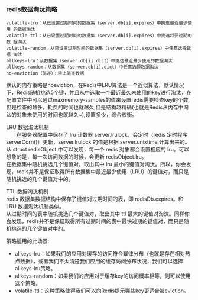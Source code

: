 ### redis数据淘汰策略
```
volatile-lru：从已设置过期时间的数据集（server.db[i].expires）中挑选最近最少使用 的数据淘汰
volatile-ttl：从已设置过期时间的数据集（server.db[i].expires）中挑选将要过期的数 据淘汰
volatile-random：从已设置过期时间的数据集（server.db[i].expires）中任意选择数据 淘汰
allkeys-lru：从数据集（server.db[i].dict）中挑选最近最少使用的数据淘汰
allkeys-random：从数据集（server.db[i].dict）中任意选择数据淘汰
no-enviction（驱逐）：禁止驱逐数据
```
默认的内存策略是noeviction，在Redis中LRU算法是一个近似算法，默认情况下，Redis随机挑选5个键，并且从中选取一个最近最久未使用的key进行淘汰，在配置文件中可以通过maxmemory-samples的值来设置redis需要检查key的个数,但是栓查的越多，耗费的时间也就越久,但是结构越精确(也就是Redis从内存中淘汰的对象未使用的时间也就越久~),设置多少，综合权衡。 </br>

LRU 数据淘汰机制 </br>
　　在服务器配置中保存了 lru 计数器 server.lrulock，会定时（redis 定时程序 serverCorn()）更新，server.lrulock 的值是根据 server.unixtime 计算出来的。 从 struct redisObject 中可以发现，每一个 redis 对象都会设置相应的 lru。可以想象的是，每一次访问数据的时候，会更新 redisObject.lru。 </br>
  在数据集中随机挑选几个键值对，取出其中 lru 最小的键值对淘汰。所以，你会发现，redis并不是保证取得所有数据集中最近最少使用（LRU）的键值对，而只是随机挑选的几个键值对中的。  </br>


TTL 数据淘汰机制   </br>
    redis 数据集数据结构中保存了键值对过期时间的表，即 redisDb.expires。和 LRU 数据淘汰机制类似。   </br>
    从过期时间的表中随机挑选几个键值对，取出其中 ttl 最大的键值对淘汰。同样你会发现，redis并不是保证取得所有过期时间的表中最快过期的键值对，而只是随机挑选的几个键值对中的。


策略适用的此场景:

- allkeys-lru：如果我们的应用对缓存的访问符合幂律分布（也就是存在相对热点数据），或者我们不太清楚我们应用的缓存访问分布状况，我们可以选择allkeys-lru策略。
- allkeys-random：如果我们的应用对于缓存key的访问概率相等，则可以使用这个策略。
- volatile-ttl：这种策略使得我们可以向Redis提示哪些key更适合被eviction。
